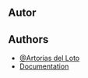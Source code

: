 ## Autor

## Authors

- [@Artorias del Loto](https://www.github.com/octokatherine)
- [Documentation](www.linkedin.com/in/luis-morales-aguagallo-91b474332)
